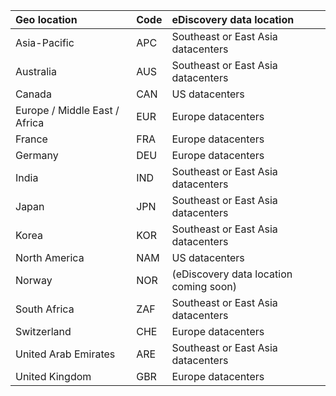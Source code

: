 
|  Geo location               |  Code  |  eDiscovery data location        |
|:----------------------------|:-------|:---------------------------------|
|Asia-Pacific                 |APC     |Southeast or East Asia datacenters|
|Australia                    |AUS     |Southeast or East Asia datacenters|
|Canada                       |CAN     |US datacenters                    |
|Europe / Middle East / Africa|EUR     |Europe datacenters                |
|France                       |FRA     |Europe datacenters                |
|Germany                      |DEU     |Europe datacenters                |
|India                        |IND     |Southeast or East Asia datacenters|
|Japan                        |JPN     |Southeast or East Asia datacenters|
|Korea                        |KOR     |Southeast or East Asia datacenters|
|North America                |NAM     |US datacenters                    |
|Norway                       |NOR     |(eDiscovery data location coming soon)|
|South Africa                 |ZAF     |Southeast or East Asia datacenters|
|Switzerland                  |CHE     |Europe datacenters                |
|United Arab Emirates         |ARE     |Southeast or East Asia datacenters|
|United Kingdom               |GBR     |Europe datacenters                |

